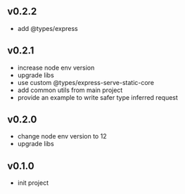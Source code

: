 ## v0.2.2
* add @types/express

## v0.2.1
* increase node env version
* upgrade libs
* use custom @types/express-serve-static-core
* add common utils from main project
* provide an example to write safer type inferred request

## v0.2.0
* change node env version to 12
* upgrade libs

## v0.1.0
* init project
